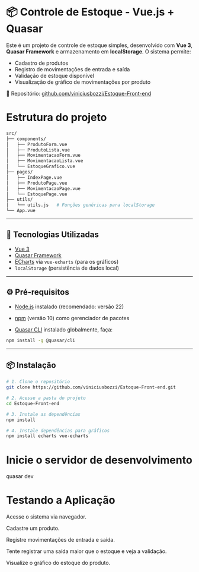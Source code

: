 # 📦 Controle de Estoque - Vue.js + Quasar

Este é um projeto de controle de estoque simples, desenvolvido com **Vue 3**, **Quasar Framework** e armazenamento em **localStorage**. O sistema permite:

- Cadastro de produtos
- Registro de movimentações de entrada e saída
- Validação de estoque disponível
- Visualização de gráfico de movimentações por produto

🔗 Repositório: [github.com/viniciusbozzi/Estoque-Front-end](https://github.com/viniciusbozzi/Estoque-Front-end)

# Estrutura do projeto

```bash
src/
├── components/
│   ├── ProdutoForm.vue
│   ├── ProdutoLista.vue
│   ├── MovimentacaoForm.vue
│   ├── MovimentacaoLista.vue
│   └── EstoqueGrafico.vue
├── pages/
│   ├── IndexPage.vue
│   ├── ProdutoPage.vue
│   ├── MovimentacaoPage.vue
│   └── EstoquePage.vue
├── utils/
│   └── utils.js   # Funções genéricas para localStorage
└── App.vue
```

---

## 🚀 Tecnologias Utilizadas

- [Vue 3](https://vuejs.org/)
- [Quasar Framework](https://quasar.dev/)
- [ECharts](https://echarts.apache.org/) via `vue-echarts` (para os gráficos)
- `localStorage` (persistência de dados local)

---

## ⚙️ Pré-requisitos

- [Node.js](https://nodejs.org/) instalado (recomendado: versão 22)
- [npm](https://www.npmjs.com/) (versão 10) como gerenciador de pacotes

- [Quasar CLI](https://quasar.dev/start/quasar-cli) instalado globalmente, faça:

```bash
npm install -g @quasar/cli
```

---

## 📦 Instalação

```bash
# 1. Clone o repositório
git clone https://github.com/viniciusbozzi/Estoque-Front-end.git

# 2. Acesse a pasta do projeto
cd Estoque-Front-end

# 3. Instale as dependências
npm install

# 4. Instale dependências para gráficos
npm install echarts vue-echarts
```

# Inicie o servidor de desenvolvimento

quasar dev

# Testando a Aplicação

Acesse o sistema via navegador.

Cadastre um produto.

Registre movimentações de entrada e saída.

Tente registrar uma saída maior que o estoque e veja a validação.

Visualize o gráfico do estoque do produto.
